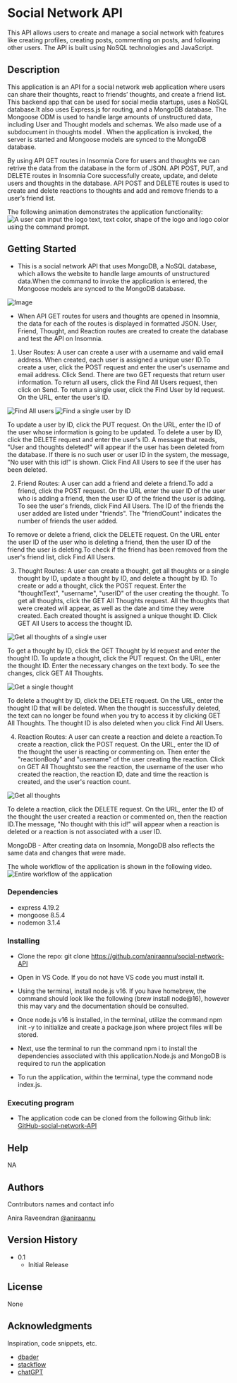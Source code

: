 # Social Network API
This API allows users to create and manage a social network with features like creating profiles, creating posts, commenting on posts, and following other users. The API is built using NoSQL technologies and JavaScript.


## Description
This application is an API for a social network web application where users can share their thoughts, react to friends’ thoughts, and create a friend list.​This backend app that can be used for social media startups, uses a NoSQL database.It also uses Express.js for routing, and a MongoDB database. The Mongoose ODM is used to handle large amounts of unstructured data, including User and Thought models and schemas. We also made use of a subdocument in thoughts model . When the application is invoked, the server is started and Mongoose models are synced to the MongoDB database.

By using API GET routes in Insomnia Core for users and thoughts we can retrive the data from the database in the form of JSON. API POST, PUT, and DELETE routes in Insomnia Core successfully create, update, and delete users and thoughts in the database. API POST and DELETE routes is used to create and delete reactions to thoughts and add and remove friends to a user’s friend list.​

The following animation demonstrates the application functionality: 
![A user can input the logo text, text color, shape of the logo and logo color using the command prompt.](./assets/images/functionality.gif)

## Getting Started
* This is a social network API that uses MongoDB, a NoSQL database, which allows the website to handle large amounts of unstructured data.When the command to invoke the application is entered, the Mongoose models are synced to the MongoDB database.

![Image](./assets/images/Example3.png)

* When API GET routes for users and thoughts are opened in Insomnia, the data for each of the routes is displayed in formatted JSON. User, Friend, Thought, and Reaction routes are created to create the database and test the API on Insomnia.

1. User Routes: 
 A user can create a user with a username and valid email address. When created, each user is assigned a unique user ID.To create a user, click the POST request and enter the user's username and email address. Click Send. There are two GET requests that return user information. To return all users, click the Find All Users request, then click on Send. To return a single user, click the Find User by Id request. On the URL, enter the user's ID.

 ![Find All users](./assets/images/Example3.png)
 ![Find a single user by ID](./assets/images/Example3.png)

To update a user by ID, click the PUT request. On the URL, enter the ID of the user whose information is going to be updated. To delete a user by ID, click the DELETE request and enter the user's ID. A message that reads, "User and thoughts deleted!" will appear if the user has been deleted from the database. If there is no such user or user ID in the system, the message, "No user with this id!" is shown. Click Find All Users to see if the user has been deleted.

2. Friend Routes:
A user can add a friend and delete a friend.To add a friend, click the POST request. On the URL enter the user ID of the user who is adding a friend, then the user ID of the friend the user is adding. To see the user's friends, click Find All Users. The ID of the friends the user added are listed under "friends". The "friendCount" indicates the number of friends the user added.

To remove or delete a friend, click the DELETE request. On the URL enter the user ID of the user who is deleting a friend, then the user ID of the friend the user is deleting.To check if the friend has been removed from the user's friend list, click Find All Users.

3. Thought Routes:
A user can create a thought, get all thoughts or a single thought by ID, update a thought by ID, and delete a thought by ID. To create or add a thought, click the POST request. Enter the "thoughtText", "username", "userID" of the user creating the thought. To get all thoughts, click the GET All Thoughts request. All the thoughts that were created will appear, as well as the date and time they were created. Each created thought is assigned a unique thought ID. Click GET All Users to access the thought ID.

![Get all thoughts of a single user](./assets/images/Example3.png)

To get a thought by ID, click the GET Thought by Id request and enter the thought ID. To update a thought, click the PUT request. On the URL, enter the thought ID. Enter the necessary changes on the text body. To see the changes, click GET All Thoughts.

![Get a single thought](./assets/images/Example3.png)

To delete a thought by ID, click the DELETE request. On the URL, enter the thought ID that will be deleted. When the thought is successfully deleted, the text can no longer be found when you try to access it by clicking GET All Thoughts. The thought ID is also deleted when you click Find All Users.

4. Reaction Routes:
A user can create a reaction and delete a reaction.To create a reaction, click the POST request. On the URL, enter the ID of the thought the user is reacting or commenting on. Then enter the "reactionBody" and "username" of the user creating the reaction. Click on GET All Thoughtsto see the reaction, the username of the user who created the reaction, the reaction ID, date and time the reaction is created, and the user's reaction count.

![Get all thoughts](./assets/images/Example3.png)

To delete a reaction, click the DELETE request. On the URL, enter the ID of the thought the user created a reaction or commented on, then the reaction ID.The message, "No thought with this id!" will appear when a reaction is deleted or a reaction is not associated with a user ID.

MongoDB - After creating data on Insomnia, MongoDB also reflects the same data and changes that were made.

The whole workflow of the application is shown in the following video.
![Entire workflow of the application](./assets/images/application-demo.gif)

### Dependencies

* express 4.19.2
* mongoose 8.5.4
* nodemon 3.1.4

### Installing

* Clone the repo: git clone https://github.com/aniraannu/social-network-API

* Open in VS Code. If you do not have VS code you must install it.

* Using the terminal, install node.js v16. If you have homebrew, the command should look like the following (brew install node@16), however this may vary and the documentation should be consulted.

* Once node.js v16 is installed, in the terminal, utilize the command npm init -y to initialize and create a package.json where project files will be stored.

* Next, use the terminal to run the command npm i to install the dependencies associated with this application.Node.js and MongoDB is required to run the application

* To run the application, within the terminal, type the command node index.js.

### Executing program

* The application code can be cloned from the following Github link:
[GitHub-social-network-API](https://github.com/aniraannu/social-network-API)

## Help

NA

## Authors

Contributors names and contact info

Anira Raveendran
[@aniraannu](https://github.com/aniraannu)

## Version History

* 0.1
    * Initial Release

## License

None

## Acknowledgments

Inspiration, code snippets, etc.

* [dbader](https://github.com/dbader/readme-template)
* [stackflow](https://stackoverflow.com/)
* [chatGPT](https://chatgpt.com/)